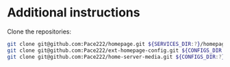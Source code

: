# Additional instructions

Clone the repositories:

```bash
git clone git@github.com:Pace222/homepage.git ${SERVICES_DIR:?}/homepage
git clone git@github.com:Pace222/ext-homepage-config.git ${CONFIGS_DIR:?}/ext-homepage
git clone git@github.com:Pace222/home-server-media.git ${CONFIGS_DIR:?}/webmedia
```
